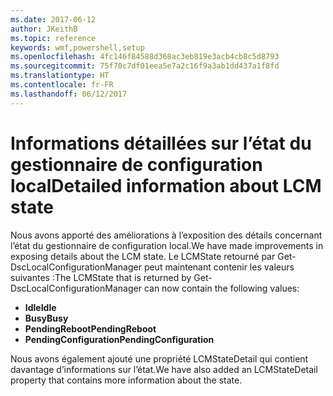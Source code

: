 ```yaml
---
ms.date: 2017-06-12
author: JKeithB
ms.topic: reference
keywords: wmf,powershell,setup
ms.openlocfilehash: 4fc146f84588d368ac3eb819e3acb4cb8c5d8793
ms.sourcegitcommit: 75f70c7df01eea5e7a2c16f9a3ab1dd437a1f8fd
ms.translationtype: HT
ms.contentlocale: fr-FR
ms.lasthandoff: 06/12/2017
---
```

# <a name="detailed-information-about-lcm-state"></a><span data-ttu-id="8d1eb-102">Informations détaillées sur l’état du gestionnaire de configuration local</span><span class="sxs-lookup"><span data-stu-id="8d1eb-102">Detailed information about LCM state</span></span>

<span data-ttu-id="8d1eb-103">Nous avons apporté des améliorations à l’exposition des détails concernant l’état du gestionnaire de configuration local.</span><span class="sxs-lookup"><span data-stu-id="8d1eb-103">We have made improvements in exposing details about the LCM state.</span></span> <span data-ttu-id="8d1eb-104">Le LCMState retourné par Get-DscLocalConfigurationManager peut maintenant contenir les valeurs suivantes :</span><span class="sxs-lookup"><span data-stu-id="8d1eb-104">The LCMState that is returned by Get-DscLocalConfigurationManager can now contain the following values:</span></span>

* <span data-ttu-id="8d1eb-105">**Idle**</span><span class="sxs-lookup"><span data-stu-id="8d1eb-105">**Idle**</span></span>
* <span data-ttu-id="8d1eb-106">**Busy**</span><span class="sxs-lookup"><span data-stu-id="8d1eb-106">**Busy**</span></span>
* <span data-ttu-id="8d1eb-107">**PendingReboot**</span><span class="sxs-lookup"><span data-stu-id="8d1eb-107">**PendingReboot**</span></span>
* <span data-ttu-id="8d1eb-108">**PendingConfiguration**</span><span class="sxs-lookup"><span data-stu-id="8d1eb-108">**PendingConfiguration**</span></span>

<span data-ttu-id="8d1eb-109">Nous avons également ajouté une propriété LCMStateDetail qui contient davantage d’informations sur l’état.</span><span class="sxs-lookup"><span data-stu-id="8d1eb-109">We have also added an LCMStateDetail property that contains more information about the state.</span></span>

